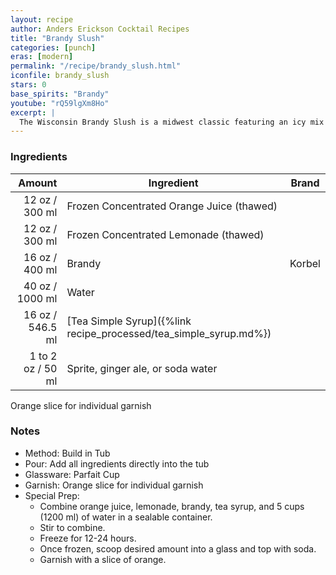 ```yaml
---
layout: recipe
author: Anders Erickson Cocktail Recipes
title: "Brandy Slush"
categories: [punch]
eras: [modern]
permalink: "/recipe/brandy_slush.html"
iconfile: brandy_slush
stars: 0
base_spirits: "Brandy"
youtube: "rQ59lgXm8Ho"
excerpt: |
  The Wisconsin Brandy Slush is a midwest classic featuring an icy mix of fruit juice, tea, and brandy. This boozy punch is perfect to serve at your next party.<br><br>For a wintery twist, substitute the juice concentrates with cranberry and lime. Top with spicy ginger ale. Garnish with a sprig of rosemary.
---
```


### Ingredients

|    Amount | Ingredient                                              | Brand  |
| --------: | ------------------------------------------------------- | ------ |
|     12 oz / 300 ml | Frozen Concentrated Orange Juice (thawed)               |
|     12 oz / 300 ml | Frozen Concentrated Lemonade (thawed)                   |
|     16 oz / 400 ml | Brandy                                                  | Korbel |
|     40 oz / 1000 ml | Water                                                   |
|     16 oz / 546.5 ml | [Tea Simple Syrup]({%link recipe_processed/tea_simple_syrup.md%}) |
| 1 to 2 oz / 50 ml | Sprite, ginger ale, or soda water                       |

Orange slice for individual garnish

### Notes

- Method: Build in Tub
- Pour: Add all ingredients directly into the tub
- Glassware: Parfait Cup
- Garnish: Orange slice for individual garnish
- Special Prep:
  - Combine orange juice, lemonade, brandy, tea syrup, and 5 cups (1200 ml) of water in a sealable container.
  - Stir to combine.
  - Freeze for 12-24 hours.
  - Once frozen, scoop desired amount into a glass and top with soda.
  - Garnish with a slice of orange.
